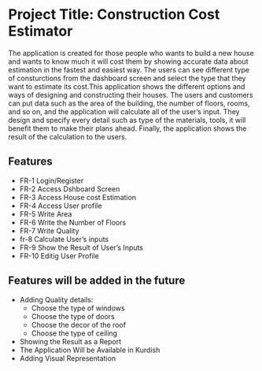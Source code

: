 # Project Title:  Construction Cost Estimator

The application is created for those people who wants to build a new house and wants to know much it will cost them by showing accurate data about estimation in the fastest and easiest way. The users can see different type of consturctions from the dashboard screen and select the type that they want to estimate its cost.This application shows the different options and ways of designing and constructing their houses. The users and customers can put data such as the area of the building, the number of floors, rooms, and so on, and the application will calculate all of the user’s input. They design and specify every detail such as type of the materials, tools, it will benefit them to make their plans ahead. Finally, the application shows the result of the calculation to the users.






## Features

- FR-1 Login/Register
- FR-2 Access Dshboard Screen
- FR-3 Access House cost Estimation
- FR-4 Access User profile 
- FR-5 Write Area 
- FR-6 Write the Number of Floors
- FR-7 Write Quality
- fr-8 Calculate User’s inputs
- FR-9 Show the Result of User’s Inputs
- FR-10 Editig User Profile 



## Features will be added in the future 
- Adding Quality details:
    -  Choose the type of windows 
    -  Choose the type of doors
    -  Choose the decor of the roof
    -  Choose the type of ceiling
- Showing the Result as a Report 
- The Application Will be Available in Kurdish 
- Adding Visual Representation 






